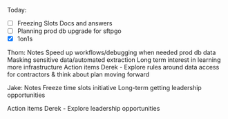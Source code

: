 Today:
  - [ ] Freezing Slots Docs and answers
  - [ ] Planning prod db upgrade for sftpgo
  - [x] 1on1s

Thom:
  Notes
    Speed up workflows/debugging when needed prod db data
        Masking sensitive data/automated extraction
    Long term interest in learning more infrastructure
  Action items
    Derek - Explore rules around data access for contractors & think about plan moving forward

Jake:
  Notes
    Freeze time slots initiative
    Long-term getting leadership opportunities

  Action items
    Derek - Explore leadership opportunities
